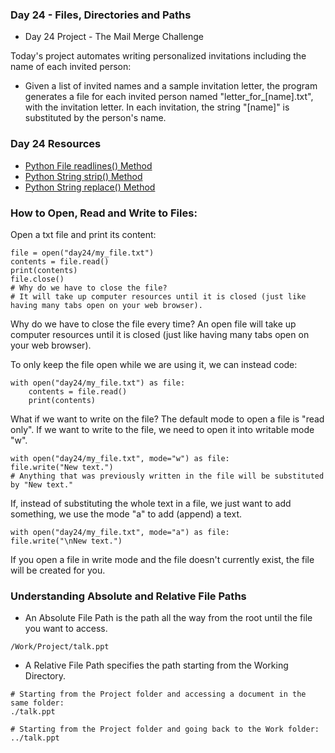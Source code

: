 ### Day 24 - Files, Directories and Paths
- Day 24 Project - The Mail Merge Challenge

Today's project automates writing personalized invitations including the name of each invited person:
- Given a list of invited names and a sample invitation letter, the program generates a file for each invited person named "letter_for_[name].txt", with the invitation letter. In each invitation, the string "[name]" is substituted by the person's name.


### Day 24 Resources
- [Python File readlines() Method](https://www.w3schools.com/python/ref_file_readlines.asp)
- [Python String strip() Method](https://www.w3schools.com/python/ref_string_strip.asp)
- [Python String replace() Method](https://www.w3schools.com/python/ref_string_replace.asp)



### How to Open, Read and Write to Files:

Open a txt file and print its content:
```
file = open("day24/my_file.txt")
contents = file.read()
print(contents)
file.close()
# Why do we have to close the file?
# It will take up computer resources until it is closed (just like having many tabs open on your web browser).
```
Why do we have to close the file every time? An open file will take up computer resources until it is closed (just like having many tabs open on your web browser).

To only keep the file open while we are using it, we can instead code:
```
with open("day24/my_file.txt") as file:
    contents = file.read()
    print(contents)
```

What if we want to write on the file?
The default mode to open a file is "read only". If we want to write to the file, we need to open it into writable mode "w".
```
with open("day24/my_file.txt", mode="w") as file:
file.write("New text.")
# Anything that was previously written in the file will be substituted by "New text."
```

If, instead of substituting the whole text in a file, we just want to add something, we use the mode "a" to add (append) a text.
```
with open("day24/my_file.txt", mode="a") as file:
file.write("\nNew text.")
```

If you open a file in write mode and the file doesn't currently exist, the file will be created for you.

### Understanding Absolute and Relative File Paths

- An Absolute File Path is the path all the way from the root until the file you want to access.
```
/Work/Project/talk.ppt
```
- A Relative File Path specifies the path starting from the Working Directory.
```
# Starting from the Project folder and accessing a document in the same folder:
./talk.ppt
```
```
# Starting from the Project folder and going back to the Work folder:
../talk.ppt
```
